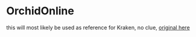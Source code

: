 # OrchidOnline

this will most likely be used as reference for Kraken, no clue, [original here](https://github.com/vlahoriusss/mngl)

